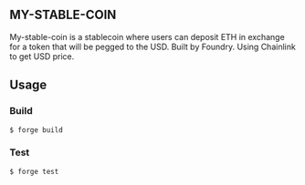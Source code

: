 ## MY-STABLE-COIN
My-stable-coin is a stablecoin where users can deposit ETH in exchange for a token that will be pegged to the USD. 
Built by Foundry.
Using Chainlink to get USD price.

## Usage

### Build

```shell
$ forge build
```

### Test

```shell
$ forge test
```
